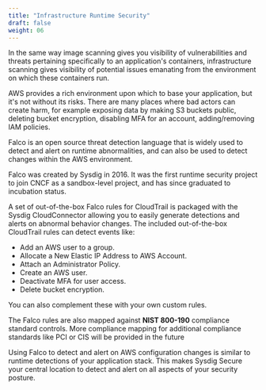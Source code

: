 ```yaml
---
title: "Infrastructure Runtime Security"
draft: false
weight: 06
---
```


In the same way image scanning gives you visibility of vulnerabilities and threats pertaining specifically to an application's containers, infrastructure scanning gives visibility of potential issues emanating from the environment on which these containers run.

AWS provides a rich environment upon which to base your application, but it's not without its risks.  There are many places where bad actors can create harm, for example exposing data by making S3 buckets public, deleting bucket encryption, disabling MFA for an account, adding/removing IAM policies.

Falco is an open source threat detection language that is widely used to detect and alert on runtime abnormalities, and can also be used to detect changes within the AWS environment.

Falco was created by Sysdig in 2016.  It was the first runtime security project to join CNCF as a sandbox-level project, and has since graduated to incubation status.

A set of out-of-the-box Falco rules for CloudTrail is packaged with the Sysdig CloudConnector allowing you to easily generate detections and alerts on abnormal behavior changes. The included out-of-the-box CloudTrail rules can detect events like:

*   Add an AWS user to a group.
*   Allocate a New Elastic IP Address to AWS Account.
*   Attach an Administrator Policy.
*   Create an AWS user.
*   Deactivate MFA for user access.
*   Delete bucket encryption.

You can also complement these with your own custom rules.

The Falco rules are also mapped against **NIST 800-190** compliance standard controls. More compliance mapping for additional compliance standards like PCI or CIS will be provided in the future

Using Falco to detect and alert on AWS configuration changes is similar to runtime detections of your application stack.  This makes Sysdig Secure your central location to detect and alert on all aspects of your security posture.
